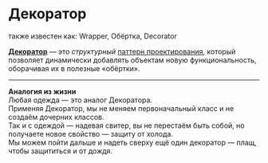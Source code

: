 # Декоратор
также известен как: Wrapper, Обёртка, Decorator

[**Декоратор**](https://refactoring.guru/ru/design-patterns/decorator) — это *структурный* 
[паттерн проектирования](Паттерн.md), который позволяет динамически 
добавлять объектам новую функциональность, оборачивая их в полезные «обёртки».
___

**Аналогия из жизни** <br>
Любая одежда — это аналог Декоратора. <br>
Применяя Декоратор, мы не меняем первоначальный класс и не создаём дочерних классов. <br> 
Так и с одеждой — надевая свитер, вы не перестаём быть собой, 
но получаете новое свойство — защиту от холода. <br>
Мы можем пойти дальше и надеть сверху ещё один декоратор — плащ, чтобы защититься и от дождя.